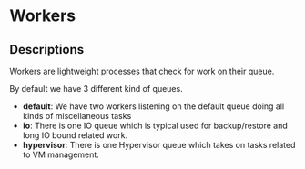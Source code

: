 Workers
=======

Descriptions
------------

Workers are lightweight processes that check for work on their queue.

By default we have 3 different kind of queues.

-   **default**: We have two workers listening on the default queue doing
    all kinds of miscellaneous tasks
-   **io**: There is one IO queue which is typical used for backup/restore
    and long IO bound related work.
-   **hypervisor**: There is one Hypervisor queue which takes on tasks
    related to VM management.

